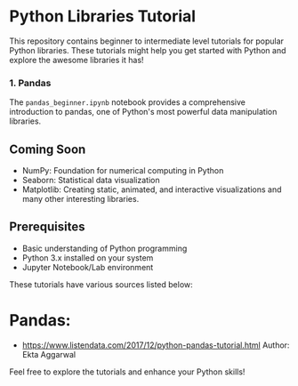 # Python Libraries Tutorial

This repository contains beginner to intermediate level tutorials for popular Python libraries. These tutorials might help you get started with Python and explore the awesome libraries it has!

### 1. Pandas 

The `pandas_beginner.ipynb` notebook provides a comprehensive introduction to pandas, one of Python's most powerful data manipulation libraries.

## Coming Soon

- NumPy: Foundation for numerical computing in Python
- Seaborn: Statistical data visualization
- Matplotlib: Creating static, animated, and interactive visualizations 
and many other interesting libraries.

## Prerequisites

- Basic understanding of Python programming
- Python 3.x installed on your system
- Jupyter Notebook/Lab environment

These tutorials have various sources listed below:
# Pandas: 
 - <https://www.listendata.com/2017/12/python-pandas-tutorial.html> Author: Ekta Aggarwal


Feel free to explore the tutorials and enhance your Python skills!